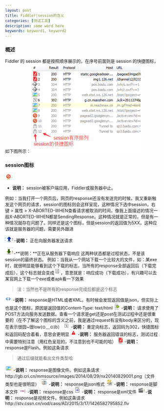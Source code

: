 ```yaml
---
layout: post
title: Fiddler|session的含义
categories: [测试工具]
description: some word here
keywords: keyword1, keyword2
---
```


### 概述
Fiddler 的 session 都是按照顺序展示的，在序号前面则是 session 的快捷图标，如下图所示：
![2015-12-19-1](/images/2015-12-19-1.png)


### session图标
![2015-12-19-2](/images/2015-12-19-2.png)

- **说明：** session被客户端应用，Fiddler或服务器中止。

例如：当我打开一个网页后，网页的response还没有发送完的时候，我又重新触发这个网页的请求，session的图标则会这样呈现，这种情况下选中session，右键 > 属性 > X-ABORTED-WHEN查看请求被取消的时间，像我上面描述的情况一般X-ABORTED-WHEN都是SendingResponse。这种情况就是正常的，但是有一种情况就存在问题了。同样还是这个图标，但是session的返回值为5XX，这种应该就是服务器的问题，需要另外跟进


![2015-19-3](/images/2015-12-19-3.png) 
-**说明：** 正在向服务器发送请求

![2015-12-19-4](/images/2015-12-19-4.png)
-**说明：**正在从服务器下载响应
这两种状态都是过程状态，不是该session的最终状态。
例如：当我从一个网站下载一个比较大的文件，如：某exe时，就很明显能够看到这个下载的标志，当所有的response全部返回后（下载完成后），这个标志就会变成![2015-12-19-5](/images/2015-12-19-5.png)，意思就是：响应成功（下载成功），有兴趣可以去某官网上下载一个exe或者apk看一下效果

> 注：当然也不是所有的response完成后都是这个标志


![2015-12-19-6](/images/2015-12-19-6.png)
-**说明：** response是HTML或者XML。有时候会发现返回值是json，但实际上也是这个图标，原因是返回值的Content-Type: text/html
![2015-12-19-7](/images/2015-12-19-7.png)
-**说明：** 请求使用了POST方法向服务发送数据。查看一个请求是get还是post在测试过程中还是很重要的（在不了解这个图标的含义之前，我是通过request有没有body来区分的，现在表示很囧~很low(⊙﹏⊙)b）
![2015-12-19-8](/images/2015-12-19-8.png)
-**说明：** 重定向标志，返回码为302，快捷图标和返回码配合着看，意思会更明显
![2015-12-19-9](/images/2015-12-19-9.png)
-**说明：** 服务器返回错误的标志，测试过程中需要特别注意（用红色呈现的，不注意到也不可能的哈）
![2015-12-19-10](/images/2015-12-19-10.png)
-**说明：** response是Flash。例如这条请求[](http://img1.126.net/channel12/021501/300250_1113.swf)
> 通过后缀就能看出文件类型哈


![2015-12-19-11](/images/2015-12-19-11.png)
-**说明：** response是图像文件。例如这条请求http://gb.cri.cn/mmsource/images/2014/08/29/nx20140829001.png（文件类型也是很明显）
![2015-12-19-12](/images/2015-12-19-12.png)
-**说明：** response是json格式
![2015-12-19-13](/images/2015-12-19-13.png)
-**说明：** response是脚本文件
![2015-12-19-14](/images/2015-12-19-14.png)
-**说明：** response是css
![2015-12-19-15](/images/2015-12-19-15.png)
-**说明：** response是xml文件
![2015-12-19-16](/images/2015-12-19-16.png)
-**说明：** response是视频文件。例如这条请求http://stv.cssn.cn/vod/cass/AD/2015/3/17/1426582795852.flv


















































